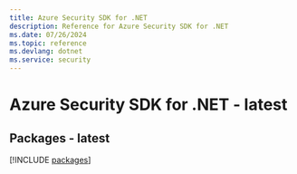 ```yaml
---
title: Azure Security SDK for .NET
description: Reference for Azure Security SDK for .NET
ms.date: 07/26/2024
ms.topic: reference
ms.devlang: dotnet
ms.service: security
---
```

# Azure Security SDK for .NET - latest
## Packages - latest
[!INCLUDE [packages](security-index.md)]